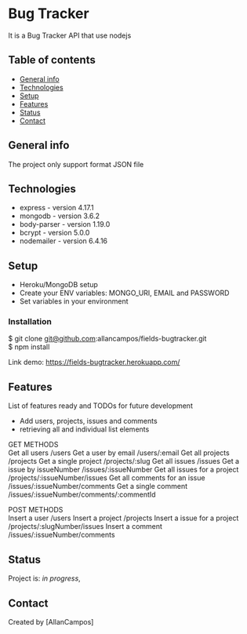 # Bug Tracker
It is a Bug Tracker API that use nodejs

## Table of contents
* [General info](#general-info)
* [Technologies](#technologies)
* [Setup](#setup)
* [Features](#features)
* [Status](#status)
* [Contact](#contact)

## General info
The project only support format JSON file

## Technologies
* express - version 4.17.1
* mongodb - version 3.6.2
* body-parser - version 1.19.0
* bcrypt - version 5.0.0
* nodemailer - version 6.4.16

## Setup
* Heroku/MongoDB setup
* Create your ENV variables: MONGO_URI, EMAIL and PASSWORD 
* Set variables in your environment

### Installation
$ git clone git@github.com:allancampos/fields-bugtracker.git <br/>
$ npm install

Link demo: https://fields-bugtracker.herokuapp.com/

## Features
List of features ready and TODOs for future development
* Add users, projects, issues and comments
* retrieving all and individual list elements

GET METHODS <br/>
Get all users /users
Get a user by email /users/:email
Get all projects /projects
Get a single project /projects/:slug
Get all issues /issues
Get a issue by issueNumber /issues/:issueNumber
Get all issues for a project /projects/:issueNumber/issues
Get all comments for an issue /issues/:issueNumber/comments
Get a single comment /issues/:issueNumber/comments/:commentId

POST METHODS <br/>
Insert a user /users
Insert a project /projects
Insert a issue for a project /projects/:slugNumber/issues
Insert a comment /issues/:issueNumber/comments

## Status
Project is: _in progress_,

## Contact
Created by [AllanCampos]